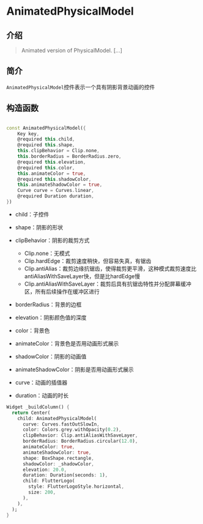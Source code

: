 # AnimatedPhysicalModel

## 介绍

> Animated version of PhysicalModel. [...]

## 简介

`AnimatedPhysicalModel`控件表示一个具有阴影背景动画的控件

## 构造函数

```dart

const AnimatedPhysicalModel({
    Key key,
    @required this.child,
    @required this.shape,
    this.clipBehavior = Clip.none,
    this.borderRadius = BorderRadius.zero,
    @required this.elevation,
    @required this.color,
    this.animateColor = true,
    @required this.shadowColor,
    this.animateShadowColor = true,
    Curve curve = Curves.linear,
    @required Duration duration,
})

```

- child：子控件
- shape：阴影的形状
- clipBehavior：阴影的裁剪方式

  - Clip.none：无模式
  - Clip.hardEdge：裁剪速度稍快，但容易失真，有锯齿
  - Clip.antiAlias：裁剪边缘抗锯齿，使得裁剪更平滑，这种模式裁剪速度比antiAliasWithSaveLayer快，但是比hardEdge慢
  - Clip.antiAliasWithSaveLayer：裁剪后具有抗锯齿特性并分配屏幕缓冲区，所有后续操作在缓冲区进行

- borderRadius：背景的边框
- elevation：阴影颜色值的深度
- color：背景色
- animateColor：背景色是否用动画形式展示
- shadowColor：阴影的动画值
- animateShadowColor：阴影是否用动画形式展示
- curve：动画的插值器
- duration：动画的时长

```dart
Widget _buildColumn() {
  return Center(
    child: AnimatedPhysicalModel(
      curve: Curves.fastOutSlowIn,
      color: Colors.grey.withOpacity(0.2),
      clipBehavior: Clip.antiAliasWithSaveLayer,
      borderRadius: BorderRadius.circular(12.0),
      animateColor: true,
      animateShadowColor: true,
      shape: BoxShape.rectangle,
      shadowColor: _shadowColor,
      elevation: 20.0,
      duration: Duration(seconds: 1),
      child: FlutterLogo(
        style: FlutterLogoStyle.horizontal,
        size: 200,
      ),
    ),
  );
}
```